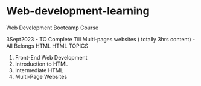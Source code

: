 # Web-development-learning
Web Development Bootcamp Course 


3Sept2023 - TO Complete Till Multi-pages websites ( totally 3hrs content) - All Belongs HTML 
HTML TOPICS
1. Front-End Web Development
2. Introduction to HTML
3. Intermediate HTML
4. Multi-Page Websites

